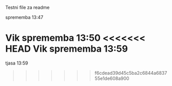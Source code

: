Testni file za readme

sprememba 13:47


Vik sprememba 13:50
<<<<<<< HEAD
Vik sprememba 13:59
=======
tjasa 13:59
>>>>>>> f6cdead39d45c5ba2c6844a683755e1de608a900
